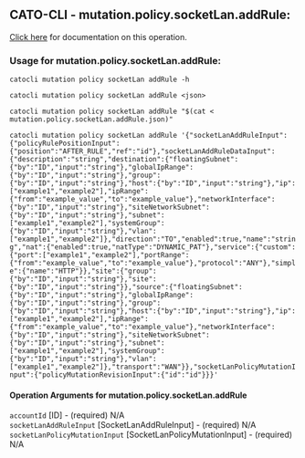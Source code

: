 
## CATO-CLI - mutation.policy.socketLan.addRule:
[Click here](https://api.catonetworks.com/documentation/#mutation-mutation.policy.socketLan.addRule) for documentation on this operation.

### Usage for mutation.policy.socketLan.addRule:

`catocli mutation policy socketLan addRule -h`

`catocli mutation policy socketLan addRule <json>`

`catocli mutation policy socketLan addRule "$(cat < mutation.policy.socketLan.addRule.json)"`

`catocli mutation policy socketLan addRule '{"socketLanAddRuleInput":{"policyRulePositionInput":{"position":"AFTER_RULE","ref":"id"},"socketLanAddRuleDataInput":{"description":"string","destination":{"floatingSubnet":{"by":"ID","input":"string"},"globalIpRange":{"by":"ID","input":"string"},"group":{"by":"ID","input":"string"},"host":{"by":"ID","input":"string"},"ip":["example1","example2"],"ipRange":{"from":"example_value","to":"example_value"},"networkInterface":{"by":"ID","input":"string"},"siteNetworkSubnet":{"by":"ID","input":"string"},"subnet":["example1","example2"],"systemGroup":{"by":"ID","input":"string"},"vlan":["example1","example2"]},"direction":"TO","enabled":true,"name":"string","nat":{"enabled":true,"natType":"DYNAMIC_PAT"},"service":{"custom":{"port":["example1","example2"],"portRange":{"from":"example_value","to":"example_value"},"protocol":"ANY"},"simple":{"name":"HTTP"}},"site":{"group":{"by":"ID","input":"string"},"site":{"by":"ID","input":"string"}},"source":{"floatingSubnet":{"by":"ID","input":"string"},"globalIpRange":{"by":"ID","input":"string"},"group":{"by":"ID","input":"string"},"host":{"by":"ID","input":"string"},"ip":["example1","example2"],"ipRange":{"from":"example_value","to":"example_value"},"networkInterface":{"by":"ID","input":"string"},"siteNetworkSubnet":{"by":"ID","input":"string"},"subnet":["example1","example2"],"systemGroup":{"by":"ID","input":"string"},"vlan":["example1","example2"]},"transport":"WAN"}},"socketLanPolicyMutationInput":{"policyMutationRevisionInput":{"id":"id"}}}'`


#### Operation Arguments for mutation.policy.socketLan.addRule ####

`accountId` [ID] - (required) N/A    
`socketLanAddRuleInput` [SocketLanAddRuleInput] - (required) N/A    
`socketLanPolicyMutationInput` [SocketLanPolicyMutationInput] - (required) N/A    
